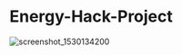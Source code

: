 # Energy-Hack-Project
![screenshot_1530134200](https://user-images.githubusercontent.com/26816519/42001091-757b0822-7a80-11e8-99b5-0ba5c94c55f2.png)
